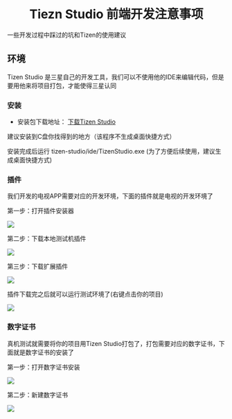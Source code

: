 <h1 align="center">Tiezn Studio 前端开发注意事项</h1>

一些开发过程中踩过的坑和Tizen的使用建议

## 环境

Tizen Studio 是三星自己的开发工具，我们可以不使用他的IDE来编辑代码，但是要用他来将项目打包，才能使得三星认同

### 安装

* 安装包下载地址： [下载Tizen Studio](https://developer.tizen.org/development/tizen-studio/download)

建议安装到C盘你找得到的地方（该程序不生成桌面快捷方式）

安装完成后运行 tizen-studio/ide/TizenStudio.exe (为了方便后续使用，建议生成桌面快捷方式)

### 插件

我们开发的电视APP需要对应的开发环境，下面的插件就是电视的开发环境了

第一步：打开插件安装器

![](../image/插件安装_1.png)

第二步：下载本地测试机插件

![](../image/插件安装_2.jpg)

第三步：下载扩展插件

![](../image/插件安装_3.jpg)

插件下载完之后就可以运行测试环境了(右键点击你的项目)

![](../image/测试机环境运行.jpg)

### 数字证书

真机测试就需要将你的项目用Tizen Studio打包了，打包需要对应的数字证书，下面就是数字证书的安装了

第一步：打开数字证书安装

![](../image/数字证书_1.jpg)

第二步：新建数字证书

![](../image/数字证书_2.jpg)